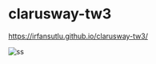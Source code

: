 # clarusway-tw3

https://irfansutlu.github.io/clarusway-tw3/


![ss](https://user-images.githubusercontent.com/102031418/186685379-aba8ce27-e917-4a24-b4bd-bb4cf5405ab3.png)
